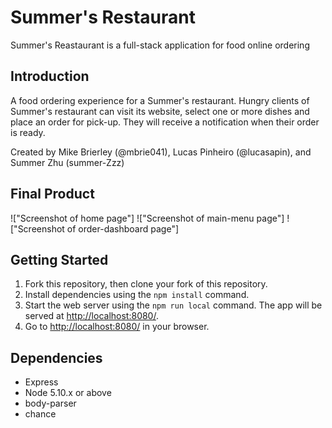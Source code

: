 # Summer's Restaurant

Summer's Reastaurant is a full-stack application for food online ordering

## Introduction

A food ordering experience for a Summer's restaurant. Hungry clients of Summer's restaurant can visit its website, select one or more dishes and place an order for pick-up. They will receive a notification when their order is ready. 

Created by Mike Brierley (@mbrie041), Lucas Pinheiro (@lucasapin), and Summer Zhu (summer-Zzz)


## Final Product

!["Screenshot of home page"]
!["Screenshot of main-menu page"]
!["Screenshot of order-dashboard page"]

## Getting Started

1. Fork this repository, then clone your fork of this repository.
2. Install dependencies using the `npm install` command.
3. Start the web server using the `npm run local` command. The app will be served at <http://localhost:8080/>.
4. Go to <http://localhost:8080/> in your browser.

## Dependencies

- Express
- Node 5.10.x or above
- body-parser
- chance

